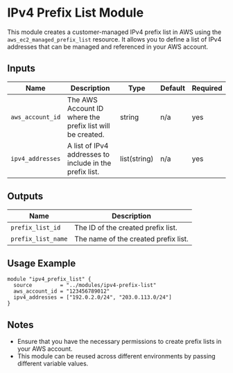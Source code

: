 # IPv4 Prefix List Module

This module creates a customer-managed IPv4 prefix list in AWS using the `aws_ec2_managed_prefix_list` resource. It allows you to define a list of IPv4 addresses that can be managed and referenced in your AWS account.

## Inputs

| Name              | Description                                           | Type           | Default | Required |
|-------------------|-------------------------------------------------------|----------------|---------|----------|
| `aws_account_id`  | The AWS Account ID where the prefix list will be created. | string         | n/a     | yes      |
| `ipv4_addresses`  | A list of IPv4 addresses to include in the prefix list. | list(string)   | n/a     | yes      |

## Outputs

| Name                | Description                                           |
|---------------------|-------------------------------------------------------|
| `prefix_list_id`    | The ID of the created prefix list.                    |
| `prefix_list_name`  | The name of the created prefix list.                  |

## Usage Example

```hcl
module "ipv4_prefix_list" {
  source         = "../modules/ipv4-prefix-list"
  aws_account_id = "123456789012"
  ipv4_addresses = ["192.0.2.0/24", "203.0.113.0/24"]
}
```

## Notes

- Ensure that you have the necessary permissions to create prefix lists in your AWS account.
- This module can be reused across different environments by passing different variable values.